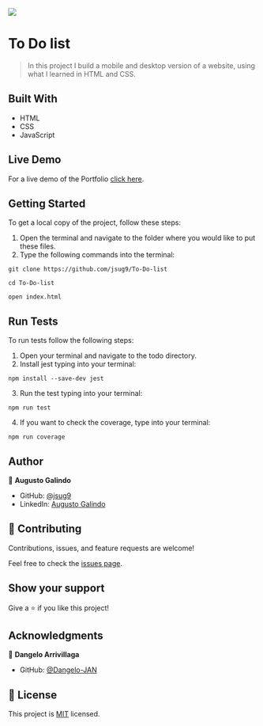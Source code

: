 ![](https://img.shields.io/badge/Microverse-blueviolet)

# To Do list

> In this project I build a mobile and desktop version of a website, using what I learned in HTML and CSS.

## Built With

- HTML
- CSS
- JavaScript

## Live Demo

For a live demo of the Portfolio [click here](https://jsug9.github.io/To-Do-list/).

## Getting Started

To get a local copy of the project, follow these steps: 
1. Open the terminal and navigate to the folder where you would like to put these files.
2. Type the following commands into the terminal: 
 ```
 git clone https://github.com/jsug9/To-Do-list
 ```
 ```
 cd To-Do-list
 ```
 ```
 open index.html
 ```

## Run Tests

To run tests follow the following steps:
1. Open your terminal and navigate to the todo directory.
2. Install jest typing into your terminal: 
```
npm install --save-dev jest
```
3. Run the test typing into your terminal:
```
npm run test
```
4. If you want to check the coverage, type into your terminal:
```
npm run coverage
```
## Author

👤 **Augusto Galindo**

- GitHub: [@jsug9](https://github.com/jsug9)
- LinkedIn: [Augusto Galindo](https://www.linkedin.com/in/augustogalindo/)

## 🤝 Contributing

Contributions, issues, and feature requests are welcome!

Feel free to check the [issues page](https://github.com/jsug9/To-Do-list/issues).
## Show your support

Give a ⭐️ if you like this project!

## Acknowledgments

👤 **Dangelo Arrivillaga**

- GitHub: [@Dangelo-JAN](https://github.com/Dangelo-JAN)

## 📝 License

This project is [MIT](./LICENSE) licensed.